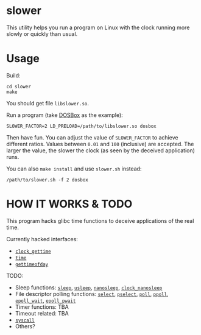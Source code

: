 slower
======

This utility helps you run a program on Linux with the clock
running more slowly or quickly than usual.


Usage
=====

Build:

    cd slower
    make

You should get file `libslower.so`.

Run a program (take [DOSBox](http://www.dosbox.com/) as the example):

    SLOWER_FACTOR=2 LD_PRELOAD=/path/to/libslower.so dosbox

Then have fun.
You can adjust the value of `SLOWER_FACTOR` to achieve different ratios.
Values between `0.01` and `100` (inclusive) are accepted.
The larger the value, the slower the clock (as seen by the deceived application) runs.

You can also `make install` and use `slower.sh` instead:

    /path/to/slower.sh -f 2 dosbox


HOW IT WORKS & TODO
===================

This program hacks glibc time functions to deceive applications of the real time.

Currently hacked interfaces:

 * [`clock_gettime`](http://linux.die.net/man/2/clock_gettime)
 * [`time`](http://linux.die.net/man/2/time)
 * [`gettimeofday`](http://linux.die.net/man/2/gettimeofday)

TODO:

 * Sleep functions:
   [`sleep`](http://linux.die.net/man/2/sleep),
   [`usleep`](http://linux.die.net/man/2/usleep),
   [`nanosleep`](http://linux.die.net/man/2/nanosleep),
   [`clock_nanosleep`](http://linux.die.net/man/2/clock_nanosleep)
 * File descriptor polling functions:
   [`select`](http://linux.die.net/man/2/select),
   [`pselect`](http://linux.die.net/man/2/select),
   [`poll`](http://linux.die.net/man/2/poll),
   [`ppoll`](http://linux.die.net/man/2/poll),
   [`epoll_wait`](http://linux.die.net/man/2/epoll_wait),
   [`epoll_pwait`](http://linux.die.net/man/2/epoll_wait)
 * Timer functions:
   TBA
 * Timeout related:
   TBA
 * [`syscall`](http://linux.die.net/man/2/syscall)
 * Others?
